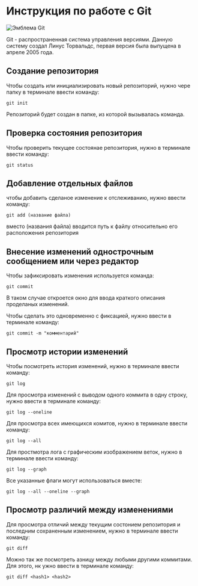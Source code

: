 # **Инструкция по работе с Git**

![Эмблема Git](git_icon.jpeg)

Git - распространенная система управления версиями. Данную систему создал Линус Торвальдс, первая версия была выпущена в апреле 2005 года.

## Создание репозитория

Чтобы создать или инициализировать новый репозиторий, нужно чере папку в терминале ввести команду:

    git init

Репозиторий будет создан в папке, из которой вызывалась команда.

## Проверка состояния репозитория

Чтобы проверить текущее состоянае репозитория, нужно в терминале ввести команду:

    git status

## Добавление отдельных файлов

чтобы добавить сделаное изменение к отслеживанию, нужно ввести команду:

    git add (название файла)

вместо (названия файла) вводится путь к файлу относительно его расположения репозитория

## Внесение изменений однострочным сообщением или через редактор

Чтобы зафиксировать изменения используется команда:

    git commit

В таком случае откроется окно для ввода краткого описания проделаных изменений.

Чтобы сделать это одновременно с фиксацией, нужно ввести в терминале команду:

    git commit -m "комментарий"

## Просмотр истории изменений

Чтобы посмотреть история изменений, нужно в терминале ввести команду:

    git log

Для просмотра изменений с выводом одного коммита в одну строку, нужно ввести в терминале команду:

    git log --oneline

Для просмотра всех имеющихся комитов, нужно в терминале ввести команду:

    git log --all

Для простмотра лога с графическим изображением веток, нужно в терминале ввести команду:

    git log --graph

Все указанные флаги могут использоваться вместе:

    git log --all --oneline --graph

## Просмотр различий между изменениями

Для просмотра отличий между текущим состонием репозитория и последним сохраненным изменением, нужно в терминале ввести команду:

    git diff

Можно так же посмотреть азницу между любыми другими коммитами. Для этого, нк
ужно ввести в терминале команду:

    git diff <hash1> <hash2>


